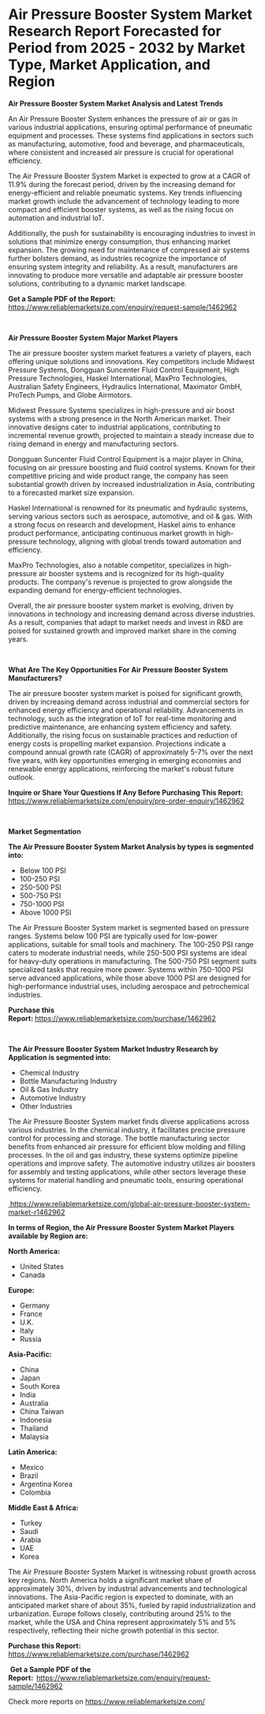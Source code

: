 <p><h1>Air Pressure Booster System Market Research Report Forecasted for Period from 2025 -  2032 by Market Type, Market Application, and Region</h1></p><p><strong>Air Pressure Booster System Market Analysis and Latest Trends</strong></p>
<p><p>An Air Pressure Booster System enhances the pressure of air or gas in various industrial applications, ensuring optimal performance of pneumatic equipment and processes. These systems find applications in sectors such as manufacturing, automotive, food and beverage, and pharmaceuticals, where consistent and increased air pressure is crucial for operational efficiency. </p><p>The Air Pressure Booster System Market is expected to grow at a CAGR of 11.9% during the forecast period, driven by the increasing demand for energy-efficient and reliable pneumatic systems. Key trends influencing market growth include the advancement of technology leading to more compact and efficient booster systems, as well as the rising focus on automation and industrial IoT. </p><p>Additionally, the push for sustainability is encouraging industries to invest in solutions that minimize energy consumption, thus enhancing market expansion. The growing need for maintenance of compressed air systems further bolsters demand, as industries recognize the importance of ensuring system integrity and reliability. As a result, manufacturers are innovating to produce more versatile and adaptable air pressure booster solutions, contributing to a dynamic market landscape.</p></p>
<p><strong>Get a Sample PDF of the Report:&nbsp;</strong> <a href="https://www.reliablemarketsize.com/enquiry/request-sample/1462962?utm_campaign=2272&utm_medium=2&utm_source=Github&utm_content=ia&utm_term=18022025&utm_id=air-pressure-booster-system">https://www.reliablemarketsize.com/enquiry/request-sample/1462962</a></p>
<p>&nbsp;</p>
<p><strong>Air Pressure Booster System Major Market Players</strong></p>
<p><p>The air pressure booster system market features a variety of players, each offering unique solutions and innovations. Key competitors include Midwest Pressure Systems, Dongguan Suncenter Fluid Control Equipment, High Pressure Technologies, Haskel International, MaxPro Technologies, Australian Safety Engineers, Hydraulics International, Maximator GmbH, ProTech Pumps, and Globe Airmotors.</p><p>Midwest Pressure Systems specializes in high-pressure and air boost systems with a strong presence in the North American market. Their innovative designs cater to industrial applications, contributing to incremental revenue growth, projected to maintain a steady increase due to rising demand in energy and manufacturing sectors.</p><p>Dongguan Suncenter Fluid Control Equipment is a major player in China, focusing on air pressure boosting and fluid control systems. Known for their competitive pricing and wide product range, the company has seen substantial growth driven by increased industrialization in Asia, contributing to a forecasted market size expansion.</p><p>Haskel International is renowned for its pneumatic and hydraulic systems, serving various sectors such as aerospace, automotive, and oil & gas. With a strong focus on research and development, Haskel aims to enhance product performance, anticipating continuous market growth in high-pressure technology, aligning with global trends toward automation and efficiency.</p><p>MaxPro Technologies, also a notable competitor, specializes in high-pressure air booster systems and is recognized for its high-quality products. The company's revenue is projected to grow alongside the expanding demand for energy-efficient technologies.</p><p>Overall, the air pressure booster system market is evolving, driven by innovations in technology and increasing demand across diverse industries. As a result, companies that adapt to market needs and invest in R&D are poised for sustained growth and improved market share in the coming years.</p></p>
<p>&nbsp;</p>
<p><strong>What Are The Key Opportunities For Air Pressure Booster System Manufacturers?</strong></p>
<p><p>The air pressure booster system market is poised for significant growth, driven by increasing demand across industrial and commercial sectors for enhanced energy efficiency and operational reliability. Advancements in technology, such as the integration of IoT for real-time monitoring and predictive maintenance, are enhancing system efficiency and safety. Additionally, the rising focus on sustainable practices and reduction of energy costs is propelling market expansion. Projections indicate a compound annual growth rate (CAGR) of approximately 5-7% over the next five years, with key opportunities emerging in emerging economies and renewable energy applications, reinforcing the market's robust future outlook.</p></p>
<p><strong>Inquire or Share Your Questions If Any Before Purchasing This Report:</strong> <a href="https://www.reliablemarketsize.com/enquiry/pre-order-enquiry/1462962?utm_campaign=2272&utm_medium=2&utm_source=Github&utm_content=ia&utm_term=18022025&utm_id=air-pressure-booster-system">https://www.reliablemarketsize.com/enquiry/pre-order-enquiry/1462962</a></p>
<p>&nbsp;</p>
<p><strong>Market Segmentation</strong></p>
<p><strong>The Air Pressure Booster System Market Analysis by types is segmented into:</strong></p>
<p><ul><li>Below 100 PSI</li><li>100-250 PSI</li><li>250-500 PSI</li><li>500-750 PSI</li><li>750-1000 PSI</li><li>Above 1000 PSI</li></ul></p>
<p><p>The Air Pressure Booster System market is segmented based on pressure ranges. Systems below 100 PSI are typically used for low-power applications, suitable for small tools and machinery. The 100-250 PSI range caters to moderate industrial needs, while 250-500 PSI systems are ideal for heavy-duty operations in manufacturing. The 500-750 PSI segment suits specialized tasks that require more power. Systems within 750-1000 PSI serve advanced applications, while those above 1000 PSI are designed for high-performance industrial uses, including aerospace and petrochemical industries.</p></p>
<p><strong>Purchase this Report:&nbsp;</strong><a href="https://www.reliablemarketsize.com/purchase/1462962?utm_campaign=2272&utm_medium=2&utm_source=Github&utm_content=ia&utm_term=18022025&utm_id=air-pressure-booster-system">https://www.reliablemarketsize.com/purchase/1462962</a></p>
<p>&nbsp;</p>
<p><strong>The Air Pressure Booster System Market Industry Research by Application is segmented into:</strong></p>
<p><ul><li>Chemical Industry</li><li>Bottle Manufacturing Industry</li><li>Oil & Gas Industry</li><li>Automotive Industry</li><li>Other Industries</li></ul></p>
<p><p>The Air Pressure Booster System market finds diverse applications across various industries. In the chemical industry, it facilitates precise pressure control for processing and storage. The bottle manufacturing sector benefits from enhanced air pressure for efficient blow molding and filling processes. In the oil and gas industry, these systems optimize pipeline operations and improve safety. The automotive industry utilizes air boosters for assembly and testing applications, while other sectors leverage these systems for material handling and pneumatic tools, ensuring operational efficiency.</p></p>
<p><a href="https://www.reliablemarketsize.com/global-air-pressure-booster-system-market-r1462962?utm_campaign=2272&utm_medium=2&utm_source=Github&utm_content=ia&utm_term=18022025&utm_id=air-pressure-booster-system">&nbsp;https://www.reliablemarketsize.com/global-air-pressure-booster-system-market-r1462962</a></p>
<p><strong>In terms of Region, the Air Pressure Booster System Market Players available by Region are:</strong></p>
<p>
    <p> <strong> North America: </strong>
        <ul>
            <li>United States</li>
            <li>Canada</li>
        </ul>
        </p> 
    <p> <strong> Europe: </strong>
        <ul>
            <li>Germany</li>
            <li>France</li>
            <li>U.K.</li>
            <li>Italy</li>
            <li>Russia</li>
        </ul>
        </p> 
    <p> <strong> Asia-Pacific: </strong>
        <ul>
            <li>China</li>
            <li>Japan</li>
            <li>South Korea</li>
            <li>India</li>
            <li>Australia</li>
            <li>China Taiwan</li>
            <li>Indonesia</li>
            <li>Thailand</li>
            <li>Malaysia</li>
        </ul>
        </p> 
    <p> <strong> Latin America: </strong>
        <ul>
            <li>Mexico</li>
            <li>Brazil</li>
            <li>Argentina Korea</li>
            <li>Colombia</li>
        </ul>
        </p> 
    <p> <strong> Middle East & Africa: </strong>
        <ul>
            <li>Turkey</li>
            <li>Saudi</li>
            <li>Arabia</li>
            <li>UAE</li>
            <li>Korea</li>
        </ul>
    </p>
    </p>
<p><p>The Air Pressure Booster System Market is witnessing robust growth across key regions. North America holds a significant market share of approximately 30%, driven by industrial advancements and technological innovations. The Asia-Pacific region is expected to dominate, with an anticipated market share of about 35%, fueled by rapid industrialization and urbanization. Europe follows closely, contributing around 25% to the market, while the USA and China represent approximately 5% and 5% respectively, reflecting their niche growth potential in this sector.</p></p>
<p><strong>Purchase this Report: </strong><a href="https://www.reliablemarketsize.com/purchase/1462962?utm_campaign=2272&utm_medium=2&utm_source=Github&utm_content=ia&utm_term=18022025&utm_id=air-pressure-booster-system">https://www.reliablemarketsize.com/purchase/1462962</a></p>
<p>&nbsp;<strong>Get a Sample PDF of the Report:&nbsp;&nbsp;</strong><a href="https://www.reliablemarketsize.com/enquiry/request-sample/1462962?utm_campaign=2272&utm_medium=2&utm_source=Github&utm_content=ia&utm_term=18022025&utm_id=air-pressure-booster-system">https://www.reliablemarketsize.com/enquiry/request-sample/1462962</a></p>
<p><strong></strong></p>
<p>Check more reports on <a href="https://www.reliablemarketsize.com/?utm_campaign=2272&utm_medium=2&utm_source=Github&utm_content=ia&utm_term=18022025&utm_id=air-pressure-booster-system">https://www.reliablemarketsize.com/</a></p>